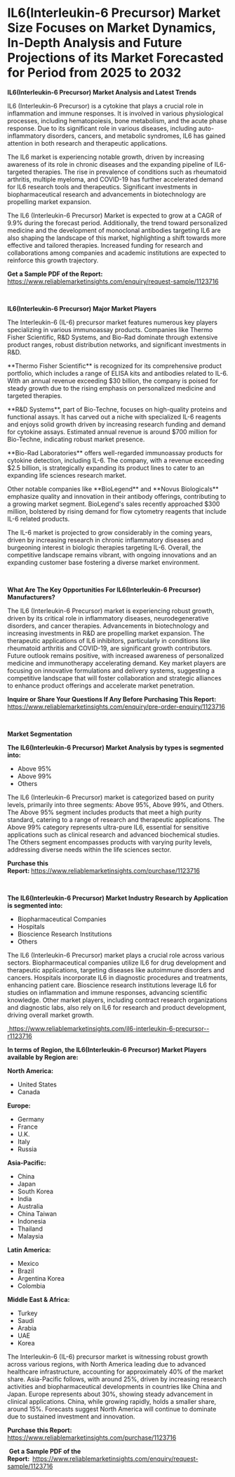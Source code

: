 <p><h1>IL6(Interleukin-6 Precursor) Market Size Focuses on Market Dynamics, In-Depth Analysis and Future Projections of its Market Forecasted for Period from 2025 to 2032</h1></p><p><strong>IL6(Interleukin-6 Precursor) Market Analysis and Latest Trends</strong></p>
<p><p>IL6 (Interleukin-6 Precursor) is a cytokine that plays a crucial role in inflammation and immune responses. It is involved in various physiological processes, including hematopoiesis, bone metabolism, and the acute phase response. Due to its significant role in various diseases, including auto-inflammatory disorders, cancers, and metabolic syndromes, IL6 has gained attention in both research and therapeutic applications.</p><p>The IL6 market is experiencing notable growth, driven by increasing awareness of its role in chronic diseases and the expanding pipeline of IL6-targeted therapies. The rise in prevalence of conditions such as rheumatoid arthritis, multiple myeloma, and COVID-19 has further accelerated demand for IL6 research tools and therapeutics. Significant investments in biopharmaceutical research and advancements in biotechnology are propelling market expansion.</p><p>The IL6 (Interleukin-6 Precursor) Market is expected to grow at a CAGR of 9.9% during the forecast period. Additionally, the trend toward personalized medicine and the development of monoclonal antibodies targeting IL6 are also shaping the landscape of this market, highlighting a shift towards more effective and tailored therapies. Increased funding for research and collaborations among companies and academic institutions are expected to reinforce this growth trajectory.</p></p>
<p><strong>Get a Sample PDF of the Report:&nbsp;</strong> <a href="https://www.reliablemarketinsights.com/enquiry/request-sample/1123716?utm_campaign=2280&utm_medium=2&utm_source=Github&utm_content=ia&utm_term=13042025&utm_id=il6interleukin-6-precursor">https://www.reliablemarketinsights.com/enquiry/request-sample/1123716</a></p>
<p>&nbsp;</p>
<p><strong>IL6(Interleukin-6 Precursor) Major Market Players</strong></p>
<p><p>The Interleukin-6 (IL-6) precursor market features numerous key players specializing in various immunoassay products. Companies like Thermo Fisher Scientific, R&D Systems, and Bio-Rad dominate through extensive product ranges, robust distribution networks, and significant investments in R&D.</p><p>**Thermo Fisher Scientific** is recognized for its comprehensive product portfolio, which includes a range of ELISA kits and antibodies related to IL-6. With an annual revenue exceeding $30 billion, the company is poised for steady growth due to the rising emphasis on personalized medicine and targeted therapies.</p><p>**R&D Systems**, part of Bio-Techne, focuses on high-quality proteins and functional assays. It has carved out a niche with specialized IL-6 reagents and enjoys solid growth driven by increasing research funding and demand for cytokine assays. Estimated annual revenue is around $700 million for Bio-Techne, indicating robust market presence.</p><p>**Bio-Rad Laboratories** offers well-regarded immunoassay products for cytokine detection, including IL-6. The company, with a revenue exceeding $2.5 billion, is strategically expanding its product lines to cater to an expanding life sciences research market.</p><p>Other notable companies like **BioLegend** and **Novus Biologicals** emphasize quality and innovation in their antibody offerings, contributing to a growing market segment. BioLegend's sales recently approached $300 million, bolstered by rising demand for flow cytometry reagents that include IL-6 related products.</p><p>The IL-6 market is projected to grow considerably in the coming years, driven by increasing research in chronic inflammatory diseases and burgeoning interest in biologic therapies targeting IL-6. Overall, the competitive landscape remains vibrant, with ongoing innovations and an expanding customer base fostering a diverse market environment.</p></p>
<p>&nbsp;</p>
<p><strong>What Are The Key Opportunities For IL6(Interleukin-6 Precursor) Manufacturers?</strong></p>
<p><p>The IL6 (Interleukin-6 Precursor) market is experiencing robust growth, driven by its critical role in inflammatory diseases, neurodegenerative disorders, and cancer therapies. Advancements in biotechnology and increasing investments in R&D are propelling market expansion. The therapeutic applications of IL6 inhibitors, particularly in conditions like rheumatoid arthritis and COVID-19, are significant growth contributors. Future outlook remains positive, with increased awareness of personalized medicine and immunotherapy accelerating demand. Key market players are focusing on innovative formulations and delivery systems, suggesting a competitive landscape that will foster collaboration and strategic alliances to enhance product offerings and accelerate market penetration.</p></p>
<p><strong>Inquire or Share Your Questions If Any Before Purchasing This Report:</strong> <a href="https://www.reliablemarketinsights.com/enquiry/pre-order-enquiry/1123716?utm_campaign=2280&utm_medium=2&utm_source=Github&utm_content=ia&utm_term=13042025&utm_id=il6interleukin-6-precursor">https://www.reliablemarketinsights.com/enquiry/pre-order-enquiry/1123716</a></p>
<p>&nbsp;</p>
<p><strong>Market Segmentation</strong></p>
<p><strong>The IL6(Interleukin-6 Precursor) Market Analysis by types is segmented into:</strong></p>
<p><ul><li>Above 95%</li><li>Above 99%</li><li>Others</li></ul></p>
<p><p>The IL6 (Interleukin-6 Precursor) market is categorized based on purity levels, primarily into three segments: Above 95%, Above 99%, and Others. The Above 95% segment includes products that meet a high purity standard, catering to a range of research and therapeutic applications. The Above 99% category represents ultra-pure IL6, essential for sensitive applications such as clinical research and advanced biochemical studies. The Others segment encompasses products with varying purity levels, addressing diverse needs within the life sciences sector.</p></p>
<p><strong>Purchase this Report:&nbsp;</strong><a href="https://www.reliablemarketinsights.com/purchase/1123716?utm_campaign=2280&utm_medium=2&utm_source=Github&utm_content=ia&utm_term=13042025&utm_id=il6interleukin-6-precursor">https://www.reliablemarketinsights.com/purchase/1123716</a></p>
<p>&nbsp;</p>
<p><strong>The IL6(Interleukin-6 Precursor) Market Industry Research by Application is segmented into:</strong></p>
<p><ul><li>Biopharmaceutical Companies</li><li>Hospitals</li><li>Bioscience Research Institutions</li><li>Others</li></ul></p>
<p><p>The IL6 (Interleukin-6 Precursor) market plays a crucial role across various sectors. Biopharmaceutical companies utilize IL6 for drug development and therapeutic applications, targeting diseases like autoimmune disorders and cancers. Hospitals incorporate IL6 in diagnostic procedures and treatments, enhancing patient care. Bioscience research institutions leverage IL6 for studies on inflammation and immune responses, advancing scientific knowledge. Other market players, including contract research organizations and diagnostic labs, also rely on IL6 for research and product development, driving overall market growth.</p></p>
<p><a href="https://www.reliablemarketinsights.com/il6-interleukin-6-precursor--r1123716?utm_campaign=2280&utm_medium=2&utm_source=Github&utm_content=ia&utm_term=13042025&utm_id=il6interleukin-6-precursor">&nbsp;https://www.reliablemarketinsights.com/il6-interleukin-6-precursor--r1123716</a></p>
<p><strong>In terms of Region, the IL6(Interleukin-6 Precursor) Market Players available by Region are:</strong></p>
<p>
    <p> <strong> North America: </strong>
        <ul>
            <li>United States</li>
            <li>Canada</li>
        </ul>
        </p> 
    <p> <strong> Europe: </strong>
        <ul>
            <li>Germany</li>
            <li>France</li>
            <li>U.K.</li>
            <li>Italy</li>
            <li>Russia</li>
        </ul>
        </p> 
    <p> <strong> Asia-Pacific: </strong>
        <ul>
            <li>China</li>
            <li>Japan</li>
            <li>South Korea</li>
            <li>India</li>
            <li>Australia</li>
            <li>China Taiwan</li>
            <li>Indonesia</li>
            <li>Thailand</li>
            <li>Malaysia</li>
        </ul>
        </p> 
    <p> <strong> Latin America: </strong>
        <ul>
            <li>Mexico</li>
            <li>Brazil</li>
            <li>Argentina Korea</li>
            <li>Colombia</li>
        </ul>
        </p> 
    <p> <strong> Middle East & Africa: </strong>
        <ul>
            <li>Turkey</li>
            <li>Saudi</li>
            <li>Arabia</li>
            <li>UAE</li>
            <li>Korea</li>
        </ul>
    </p>
    </p>
<p><p>The Interleukin-6 (IL-6) precursor market is witnessing robust growth across various regions, with North America leading due to advanced healthcare infrastructure, accounting for approximately 40% of the market share. Asia-Pacific follows, with around 25%, driven by increasing research activities and biopharmaceutical developments in countries like China and Japan. Europe represents about 30%, showing steady advancement in clinical applications. China, while growing rapidly, holds a smaller share, around 15%. Forecasts suggest North America will continue to dominate due to sustained investment and innovation.</p></p>
<p><strong>Purchase this Report: </strong><a href="https://www.reliablemarketinsights.com/purchase/1123716?utm_campaign=2280&utm_medium=2&utm_source=Github&utm_content=ia&utm_term=13042025&utm_id=il6interleukin-6-precursor">https://www.reliablemarketinsights.com/purchase/1123716</a></p>
<p>&nbsp;<strong>Get a Sample PDF of the Report:&nbsp;&nbsp;</strong><a href="https://www.reliablemarketinsights.com/enquiry/request-sample/1123716?utm_campaign=2280&utm_medium=2&utm_source=Github&utm_content=ia&utm_term=13042025&utm_id=il6interleukin-6-precursor">https://www.reliablemarketinsights.com/enquiry/request-sample/1123716</a></p>
<p><strong></strong></p>
<p><p></p><p></p><p></p></p>